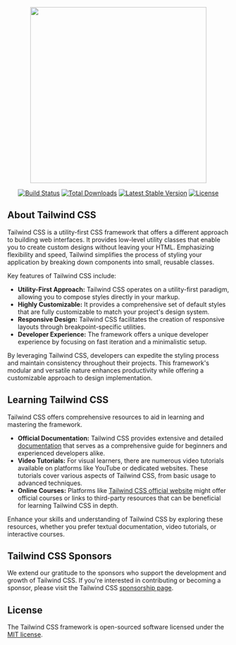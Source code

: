<p align="center"><a href="https://tailwindcss.com" target="_blank"><img src="https://tailwindcss.com/_next/static/media/tailwindcss-mark.3c5441fc7a190fb1800d4a5c7f07ba4b1345a9c8.svg" width="400"></a></p>


<p align="center">
<a href="https://travis-ci.org/laravel/framework"><img src="https://travis-ci.org/laravel/framework.svg" alt="Build Status"></a>
<a href="https://packagist.org/packages/laravel/framework"><img src="https://poser.pugx.org/laravel/framework/d/total.svg" alt="Total Downloads"></a>
<a href="https://packagist.org/packages/laravel/framework"><img src="https://poser.pugx.org/laravel/framework/v/stable.svg" alt="Latest Stable Version"></a>
<a href="https://packagist.org/packages/laravel/framework"><img src="https://poser.pugx.org/laravel/framework/license.svg" alt="License"></a>
</p>

## About Tailwind CSS

Tailwind CSS is a utility-first CSS framework that offers a different approach to building web interfaces. It provides low-level utility classes that enable you to create custom designs without leaving your HTML. Emphasizing flexibility and speed, Tailwind simplifies the process of styling your application by breaking down components into small, reusable classes.

Key features of Tailwind CSS include:

- **Utility-First Approach:** Tailwind CSS operates on a utility-first paradigm, allowing you to compose styles directly in your markup.
- **Highly Customizable:** It provides a comprehensive set of default styles that are fully customizable to match your project's design system.
- **Responsive Design:** Tailwind CSS facilitates the creation of responsive layouts through breakpoint-specific utilities.
- **Developer Experience:** The framework offers a unique developer experience by focusing on fast iteration and a minimalistic setup.

By leveraging Tailwind CSS, developers can expedite the styling process and maintain consistency throughout their projects. This framework's modular and versatile nature enhances productivity while offering a customizable approach to design implementation.

## Learning Tailwind CSS

Tailwind CSS offers comprehensive resources to aid in learning and mastering the framework.

- **Official Documentation:** Tailwind CSS provides extensive and detailed [documentation](https://tailwindcss.com/docs) that serves as a comprehensive guide for beginners and experienced developers alike.
- **Video Tutorials:** For visual learners, there are numerous video tutorials available on platforms like YouTube or dedicated websites. These tutorials cover various aspects of Tailwind CSS, from basic usage to advanced techniques.
- **Online Courses:** Platforms like [Tailwind CSS official website](https://tailwindcss.com/) might offer official courses or links to third-party resources that can be beneficial for learning Tailwind CSS in depth.

Enhance your skills and understanding of Tailwind CSS by exploring these resources, whether you prefer textual documentation, video tutorials, or interactive courses.

## Tailwind CSS Sponsors

We extend our gratitude to the sponsors who support the development and growth of Tailwind CSS. If you're interested in contributing or becoming a sponsor, please visit the Tailwind CSS [sponsorship page](https://github.com/sponsors/tailwindlabs).

## License

The Tailwind CSS framework is open-sourced software licensed under the [MIT license](https://opensource.org/licenses/MIT).
